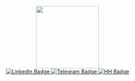 <div id="header" align="center">
  <img src="https://media.giphy.com/media/zhYSVCirREeIZtONCI/giphy.gif" width="170"/>
</div>

<div id="badges" align="center">
  <a href="https://www.linkedin.com/in/maxim-sinyavsky-42b220234/">
    <img src="https://img.shields.io/badge/LinkedIn-blue?style=for-the-badge&logo=linkedin&logoColor=white" alt="LinkedIn Badge"/>
  </a>
  <a href="https://t.me/MaximSinyavsky">
    <img src="https://img.shields.io/badge/Telegram-blue?style=for-the-badge&logo=telegram&logoColor=white" alt="Telegram Badge"/>
  </a>
  <a href="https://kaliningrad.hh.ru/resume/2a9d6076ff08f5e6c80039ed1f487943595661?hhtmFrom=resume_list">
    <img src="https://img.shields.io/badge/HH-blue?style=for-the-badge&logo=internet&logoColor=white" alt="HH Badge"/>
  </a>
</div>
<!--
<div id="badges" align="center">
<a href="https://git.io/typing-svg"><img src="https://readme-typing-svg.demolab.com?font=Ubuntu+Mono&weight=600&pause=500&color=blue&center=true&vCenter=true&width=455&height=60&lines=Привет!+меня+зовут+Максим+Синявский;Я+QA+Engineer;I'm+very+glad+to+see+you+on+my+GitHub;I+strive+to+work+on+my+repositories;Every+day;To+make+my+portfolio;look+attractive+to+you :)" alt="Typing SVG" /></a>
</div>
-->
<!--
# Привет всем!
<!--
Меня зовут Максим!
Я QA engineer и данный профиль посвящен моим наработкам и решениям в рамках самостоятельного изучения и обучения по курсам.

-->
<!--
---
<div id="badges" align="center">
:hammer_and_wrench: Hard skills :hammer_and_wrench:
</div>
-->
